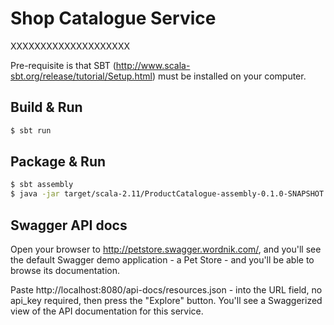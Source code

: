 Shop Catalogue Service
===========================

XXXXXXXXXXXXXXXXXXXX

Pre-requisite is that SBT (http://www.scala-sbt.org/release/tutorial/Setup.html) must be installed on your computer.

## Build & Run ##

```sh
$ sbt run
```

## Package & Run ##

```sh
$ sbt assembly
$ java -jar target/scala-2.11/ProductCatalogue-assembly-0.1.0-SNAPSHOT.jar
```

## Swagger API docs ##

Open your browser to http://petstore.swagger.wordnik.com/, and you'll see the default Swagger demo application - a Pet Store - and you'll be able to browse its documentation. 

Paste http://localhost:8080/api-docs/resources.json - into the URL field, no api_key required, then press the "Explore" button. You'll see a Swaggerized view of the API documentation for this service.
